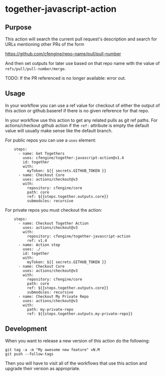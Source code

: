 # together-javascript-action

## Purpose
This action will search the current pull request's description
and search for URLs mentioning other PRs of the form

https://github.com/cfengine/repo-name/pull/pull-number

And then set outputs for later use based on that repo name
with the value of `refs/pull/pull-number/merge`.

TODO: If the PR referenced is no longer available: error out.

## Usage
In your workflow you can use a ref value for checkout of either the output of this action
or github.baseref if there is no given reference for that repo.

In your workflow use this action to get any related pulls as git ref paths.
For actions/checkout github action if the `ref:` attribute is empty the default value will usually make sense like the default branch.

For public repos you can use a `uses` element:

```
    steps: 
      - name: Get Togethers
        uses: cfengine/together-javascript-action@v1.4
        id: together
        with:
          myToken: ${{ secrets.GITHUB_TOKEN }}
      - name: Checkout Core
        uses: actions/checkout@v3
        with:
          repository: cfengine/core
          path: core
          ref: ${{steps.together.outputs.core}}
          submodules: recursive
```

For private repos you must checkout the action:

```
    steps:
      - name: Checkout Together Action
        uses: actions/checkout@v3
        with:
          repository: cfengine/together-javascript-action
          ref: v1.4
      - name: Action step
        uses: ./
        id: together
        with:
          myToken: ${{ secrets.GITHUB_TOKEN }}
      - name: Checkout Core
        uses: actions/checkout@v3
        with:
          repository: cfengine/core
          path: core
          ref: ${{steps.together.outputs.core}}
          submodules: recursive
      - name: Checkout My Private Repo
        uses: actions/checkout@v3
        with:
          path: my-private-repo
          ref: ${{steps.together.outputs.my-private-repo}}
```


## Development

When you want to release a new version of this action do the following:

```
git tag -a -m "My awesome new feature" vN.M
git push --follow-tags
```

Then you will have to visit all of the workflows that use this action and upgrade their version as appropriate.
